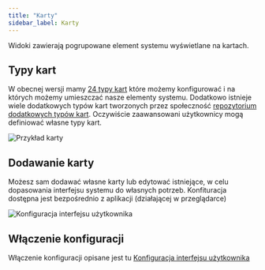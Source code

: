 ```yaml
---
title: "Karty"
sidebar_label: Karty
---
```


Widoki zawierają pogrupowane element systemu wyświetlane na kartach.


## Typy kart

W obecnej wersji mamy [24 typy kart](https://www.home-assistant.io/lovelace/alarm-panel/) które możemy konfigurować i na których możemy umieszczać nasze elementy systemu.
Dodatkowo istnieje wiele dodatkowych typów kart tworzonych przez społeczność [repozytorium dodatkowych typów kart](https://github.com/custom-cards). Oczywiście zaawansowani użytkownicy mogą definiować własne typy kart.

![Przykład karty](/AIS-docs/img/en/frontend/frontend-card-plant.png)

## Dodawanie karty

Możesz sam dodawać własne karty lub edytować istniejące, w celu dopasowania interfejsu systemu do własnych potrzeb. Konfituracja dostępna jest bezpośrednio z aplikacji (działającej w przeglądarce)

![Konfiguracja interfejsu użytkownika](/AIS-docs/img/en/frontend/frontend-card-edit.png)

## Włączenie konfiguracji

Włączenie konfiguracji opisane jest tu [Konfiguracja interfejsu użytkownika](/AIS-docs/docs/en/ais_app_ui_config.html)